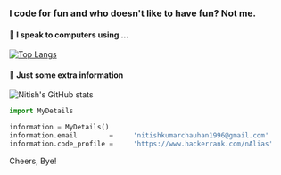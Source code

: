 ### I code for fun and who doesn't like to have fun? Not me. 

#### 🌱 I speak to computers using ...
[![Top Langs](https://github-readme-stats.vercel.app/api/top-langs/?username=NKrChauhan&hide=css,html&layout=compact&theme=dracula)](https://github.com/NKrChauhan/github-readme-stats)

#### 🤔 Just some extra information
![Nitish's GitHub stats](https://github-readme-stats.vercel.app/api?username=NKrChauhan&show_icons=true&theme=dracula&hide_title=true&include_all_commits=true)

```python
import MyDetails

information = MyDetails()
information.email        =     'nitishkumarchauhan1996@gmail.com'                    # Email
information.code_profile =     'https://www.hackerrank.com/nAlias'                   # HackerRank Profile
```
Cheers, 
Bye! 
